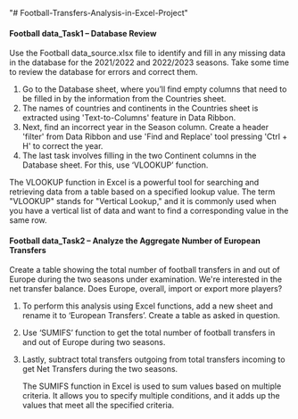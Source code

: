 "# Football-Transfers-Analysis-in-Excel-Project"

#### Football data_Task1 – Database Review
Use the Football data_source.xlsx file to identify and fill in any missing data in the database for the 2021/2022 and 2022/2023 seasons. Take some time to review the database for errors and correct them.
1.	Go to the Database sheet, where you’ll find empty columns that need to be filled in by the information from the Countries sheet.
2.	The names of countries and continents in the Countries sheet is extracted using 'Text-to-Columns' feature in Data Ribbon.
3.	Next, find an incorrect year in the Season column. Create a header 'filter' from Data Ribbon and use 'Find and Replace' tool pressing 'Ctrl + H' to correct the year.
4.	The last task involves filling in the two Continent columns in the Database sheet. For this, use ‘VLOOKUP’ function.

The VLOOKUP function in Excel is a powerful tool for searching and retrieving data from a table based on a specified lookup value. The term "VLOOKUP" stands for "Vertical Lookup," and it is commonly used when you have a vertical list of data and want to find a corresponding value in the same row.

#### Football data_Task2 – Analyze the Aggregate Number of European Transfers
Create a table showing the total number of football transfers in and out of Europe during the two seasons under examination. We're interested in the net transfer balance. Does Europe, overall, import or export more players?
1.	To perform this analysis using Excel functions, add a new sheet and rename it to ‘European Transfers’. Create a table as asked in question.
2.	Use ‘SUMIFS’ function to get the total number of football transfers in and out of Europe during two seasons.
3.	Lastly, subtract total transfers outgoing from total transfers incoming to get Net Transfers during the two seasons.

    The SUMIFS function in Excel is used to sum values based on multiple criteria. It allows you to specify multiple conditions, and it adds up the values that meet all the specified         criteria.
